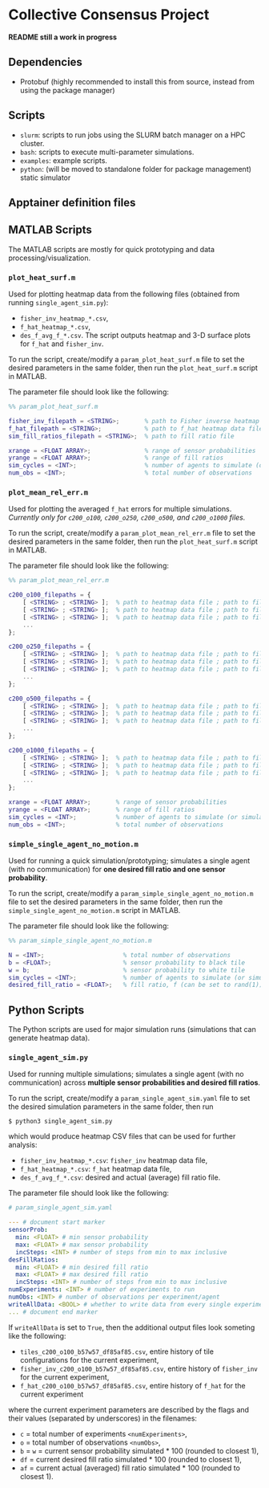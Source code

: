 # Collective Consensus Project

**README still a work in progress**

## Dependencies
- Protobuf (highly recommended to install this from source, instead from using the package manager)

## Scripts
- `slurm`: scripts to run jobs using the SLURM batch manager on a HPC cluster.
  <!-- - how to use the slurm scripts?
    - what arguments are required?
    - where do you run them from? -->
- `bash`: scripts to execute multi-parameter simulations.
  <!-- - Describe bash scripts:
    - how can they be used? -->
- `examples`: example scripts.
  <!-- - how to use the .argos xml script?
    - usage of loop functions? -->
- `python`: (will be moved to standalone folder for package management) static simulator
  <!-- - Describe modules:
    - how to use the classes, what do the classes do and where do they fit?
  - Describe python scripts:
    - how can they be used?
    - what arguments are needed? -->

## Apptainer definition files
<!-- - what is the def file for?
  - what steps to build sif file?
  - how does it work with the bash scripts to run hpc simulation? -->

## MATLAB Scripts
The MATLAB scripts are mostly for quick prototyping and data processing/visualization.

### `plot_heat_surf.m`
Used for plotting heatmap data from the following files (obtained from running `single_agent_sim.py`):
- `fisher_inv_heatmap_*.csv`,
- `f_hat_heatmap_*.csv`,
- `des_f_avg_f_*.csv`.
The script outputs heatmap and 3-D surface plots for `f_hat` and `fisher_inv`.

To run the script, create/modify a `param_plot_heat_surf.m` file to set the desired parameters in the same folder, then run the `plot_heat_surf.m` script in MATLAB.

The parameter file should look like the following:
```matlab
%% param_plot_heat_surf.m

fisher_inv_filepath = <STRING>;       % path to Fisher inverse heatmap data file
f_hat_filepath = <STRING>;            % path to f_hat heatmap data file
sim_fill_ratios_filepath = <STRING>;  % path to fill ratio file

xrange = <FLOAT ARRAY>;               % range of sensor probabilities
yrange = <FLOAT ARRAY>;               % range of fill ratios
sim_cycles = <INT>;                   % number of agents to simulate (or simulation cycles for one agent)
num_obs = <INT>;                      % total number of observations
```

### `plot_mean_rel_err.m`
Used for plotting the averaged `f_hat` errors for multiple simulations. *Currently only for `c200_o100`, `c200_o250`, `c200_o500`, and `c200_o1000` files.*

To run the script, create/modify a `param_plot_mean_rel_err.m` file to set the desired parameters in the same folder, then run the `plot_heat_surf.m` script in MATLAB.

The parameter file should look like the following:
```matlab
%% param_plot_mean_rel_err.m

c200_o100_filepaths = {
    [ <STRING> ; <STRING> ];  % path to heatmap data file ; path to fill ratio file
    [ <STRING> ; <STRING> ];  % path to heatmap data file ; path to fill ratio file
    [ <STRING> ; <STRING> ];  % path to heatmap data file ; path to fill ratio file
    ...
};

c200_o250_filepaths = {
    [ <STRING> ; <STRING> ];  % path to heatmap data file ; path to fill ratio file
    [ <STRING> ; <STRING> ];  % path to heatmap data file ; path to fill ratio file
    [ <STRING> ; <STRING> ];  % path to heatmap data file ; path to fill ratio file
    ...
};

c200_o500_filepaths = {
    [ <STRING> ; <STRING> ];  % path to heatmap data file ; path to fill ratio file
    [ <STRING> ; <STRING> ];  % path to heatmap data file ; path to fill ratio file
    [ <STRING> ; <STRING> ];  % path to heatmap data file ; path to fill ratio file
    ...
};

c200_o1000_filepaths = {
    [ <STRING> ; <STRING> ];  % path to heatmap data file ; path to fill ratio file
    [ <STRING> ; <STRING> ];  % path to heatmap data file ; path to fill ratio file
    [ <STRING> ; <STRING> ];  % path to heatmap data file ; path to fill ratio file
    ...
};

xrange = <FLOAT ARRAY>;       % range of sensor probabilities
yrange = <FLOAT ARRAY>;       % range of fill ratios
sim_cycles = <INT>;           % number of agents to simulate (or simulation cycles for one agent)
num_obs = <INT>;              % total number of observations
```


### `simple_single_agent_no_motion.m`
Used for running a quick simulation/prototyping; simulates a single agent (with no communication) for **one desired fill ratio and one sensor probability**.

To run the script, create/modify a `param_simple_single_agent_no_motion.m` file to set the desired parameters in the same folder, then run the `simple_single_agent_no_motion.m` script in MATLAB.

The parameter file should look like the following:
```matlab
%% param_simple_single_agent_no_motion.m

N = <INT>;                      % total number of observations
b = <FLOAT>;                    % sensor probability to black tile
w = b;                          % sensor probability to white tile
sim_cycles = <INT>;             % number of agents to simulate (or simulation cycles for one agent)
desired_fill_ratio = <FLOAT>;   % fill ratio, f (can be set to rand(1))
```

## Python Scripts
The Python scripts are used for major simulation runs (simulations that can generate heatmap data).

### `single_agent_sim.py`
Used for running multiple simulations; simulates a single agent (with no communication) across **multiple sensor probabilities and desired fill ratios**.

To run the script, create/modify a `param_single_agent_sim.yaml` file to set the desired simulation parameters in the same folder, then run
```
$ python3 single_agent_sim.py
```
which would produce heatmap CSV files that can be used for further analysis:
- `fisher_inv_heatmap_*.csv`: `fisher_inv` heatmap data file,
- `f_hat_heatmap_*.csv`: `f_hat` heatmap data file,
- `des_f_avg_f_*.csv`: desired and actual (average) fill ratio file.

The parameter file should look like the following:
```yaml
# param_single_agent_sim.yaml

--- # document start marker
sensorProb:
  min: <FLOAT> # min sensor probability
  max: <FLOAT> # max sensor probability
  incSteps: <INT> # number of steps from min to max inclusive
desFillRatios:
  min: <FLOAT> # min desired fill ratio
  max: <FLOAT> # max desired fill ratio
  incSteps: <INT> # number of steps from min to max inclusive
numExperiments: <INT> # number of experiments to run
numObs: <INT> # number of observations per experiment/agent
writeAllData: <BOOL> # whether to write data from every single experiment
... # document end marker
```

If `writeAllData` is set to `True`, then the additional output files look someting like the following:
- `tiles_c200_o100_b57w57_df85af85.csv`, entire history of tile configurations for the current experiment,
- `fisher_inv_c200_o100_b57w57_df85af85.csv`, entire history of `fisher_inv` for the current experiment,
- `f_hat_c200_o100_b57w57_df85af85.csv`, entire history of `f_hat` for the current experiment

where the current experiment parameters are described by the flags and their values (separated by underscores) in the filenames:
- `c` = total number of experiments `<numExperiments>`,
- `o` = total number of observations `<numObs>`,
- `b` = `w` = current sensor probability simulated * 100 (rounded to closest 1),
- `df` = current desired fill ratio simulated * 100 (rounded to closest 1),
- `af` = current actual (averaged) fill ratio simulated * 100 (rounded to closest 1).